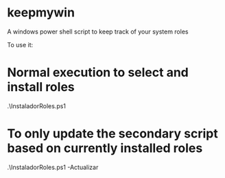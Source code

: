 # keepmywin
A windows power shell script to keep track of your system roles

To use it:
# Normal execution to select and install roles
.\InstaladorRoles.ps1

# To only update the secondary script based on currently installed roles
.\InstaladorRoles.ps1 -Actualizar
